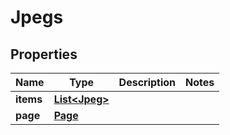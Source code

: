 

# Jpegs


## Properties

| Name | Type | Description | Notes |
|------------ | ------------- | ------------- | -------------|
|**items** | [**List&lt;Jpeg&gt;**](Jpeg.md) |  |  |
|**page** | [**Page**](Page.md) |  |  |



